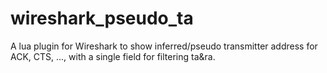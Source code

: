 # wireshark_pseudo_ta
A lua plugin for Wireshark to show inferred/pseudo transmitter address for ACK, CTS, ..., with a single field for filtering ta&amp;ra.
